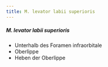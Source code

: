 ```yaml
---
title: M. levator labii superioris
---
```

##### M. levator labii superioris
*   Unterhalb des Foramen infraorbitale
*   Oberlippe
*   Heben der Oberlippe